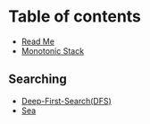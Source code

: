 # Table of contents

* [Read Me](README.md)
* [Monotonic Stack](testing.md)

## Searching

* [Deep-First-Search(DFS)](searching/deep-first-search-dfs.md)
* [Sea](searching/sea.md)

